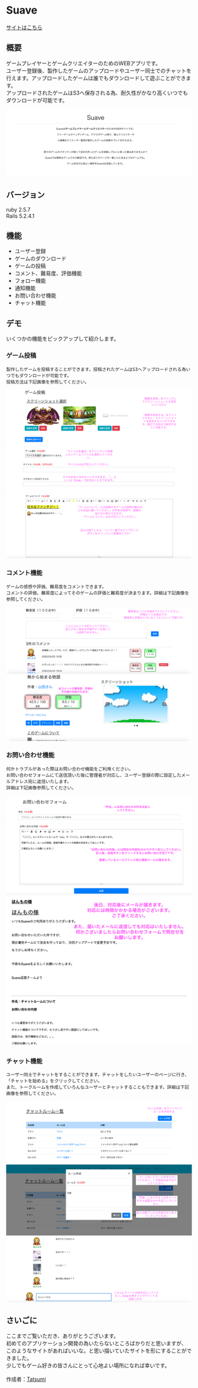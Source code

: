 # Suave
[サイトはこちら](http://18.178.63.221/)


## 概要

ゲームプレイヤーとゲームクリエイターのためのWEBアプリです。<br>
ユーザー登録後、製作したゲームのアップロードやユーザー同士でのチャットを行えます。アップロードしたゲームは誰でもダウンロードして遊ぶことができます。<br>
アップロードされたゲームはS3へ保存される為、耐久性がかなり高くいつでもダウンロードが可能です。

![概要](/app/assets/images/suave-about.png)

## バージョン

ruby 2.5.7<br>
Rails 5.2.4.1

## 機能

- ユーザー登録
- ゲームのダウンロード
- ゲームの投稿
- コメント、難易度、評価機能
- フォロー機能
- 通知機能
- お問い合わせ機能
- チャット機能

## デモ
いくつかの機能をピックアップして紹介します。

### ゲーム投稿
    製作したゲームを投稿することができます。投稿されたゲームはS3へアップロードされる為いつでもダウンロードが可能です。
    投稿方法は下記画像を参照してください。
![ゲーム投稿１](/app/assets/images/new-game1.png)
![ゲーム投稿２](/app/assets/images/new-game2.png)
![ゲーム投稿３](/app/assets/images/new-game3.png)

### コメント機能
    ゲームの感想や評価、難易度をコメントできます。
    コメントの評価、難易度によってそのゲームの評価と難易度が決まります。詳細は下記画像を参照してください。
![コメント１](/app/assets/images/comment1.png)
![コメント２](/app/assets/images/comment2.png)

### お問い合わせ機能
    何かトラブルがあった際はお問い合わせ機能をご利用ください。
    お問い合わせフォームにて送信頂いた後に管理者が対応し、ユーザー登録の際に設定したメールアドレス宛に返信いたします。
    詳細は下記画像参照してください。
![お問い合わせ１](/app/assets/images/contact1.png)
![お問い合わせ２](/app/assets/images/contact2.png)
![お問い合わせ３](/app/assets/images/contact3.png)

### チャット機能
    ユーザー同士でチャットをすることができます。チャットをしたいユーザーのページに行き、「チャットを始める」をクリックしてください。
    また、トークルームを作成していろんなユーザーとチャットすることもできます。詳細は下記画像を参照してください。
![チャット１](/app/assets/images/talkroom1.png)
![チャット２](/app/assets/images/talkroom2.png)
![チャット３](/app/assets/images/talkroom3.png)

## さいごに
ここまでご覧いただき、ありがとうございます。<br>
初めてのアプリケーション開発の為いたらないところばかりだと思いますが、<br>
このようなサイトがあればいいな。と思い描いていたサイトを形にすることができました。<br>
少しでもゲーム好きの皆さんにとって心地よい場所になれば幸いです。<br>
<br>
作成者：[Tatsumi](https://github.com/YoshidaTatsumi)



